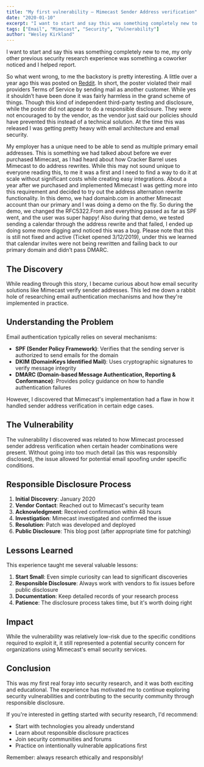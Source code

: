 ```yaml
---
title: "My first vulnerability – Mimecast Sender Address verification"
date: "2020-01-10"
excerpt: "I want to start and say this was something completely new to me, my only other previous security research experience was something a coworker noticed and I helped report. So what went wrong, to me the backstory is pretty interesting."
tags: ["Email", "Mimecast", "Security", "Vulnerability"]
author: "Wesley Kirkland"
---
```


I want to start and say this was something completely new to me, my only other previous security research experience was something a coworker noticed and I helped report.

So what went wrong, to me the backstory is pretty interesting. A little over a year ago this was posted on [Reddit](https://web.archive.org/web/20200307101611/https://www.reddit.com/r/sysadmin/comments/894q5n/i_just_violated_tos_of_our_enterprise_mail/). In short, the poster violated their mail providers Terms of Service by sending mail as another customer. While yes it shouldn’t have been done it was fairly harmless in the grand scheme of things. Though this kind of independent third-party testing and disclosure, while the poster did not appear to do a responsible disclosure. They were not encouraged to by the vendor, as the vendor just said our policies should have prevented this instead of a technical solution. At the time this was released I was getting pretty heavy with email architecture and email security.

My employer has a unique need to be able to send as multiple primary email addresses. This is something we had talked about before we ever purchased Mimecast, as I had heard about how Cracker Barrel uses Mimecast to do address rewrites. While this may not sound unique to everyone reading this, to me it was a first and I need to find a way to do it at scale without significant costs while creating easy integrations. About a year after we purchased and implemented Mimecast I was getting more into this requirement and decided to try out the address alternation rewrite functionality. In this demo, we had domainb.com in another Mimecast account than our primary and I was doing a demo on the fly. So during the demo, we changed the RFC5322.From and everything passed as far as SPF went, and the user was super happy! Also during that demo, we tested sending a calendar through the address rewrite and that failed, I ended up doing some more digging and noticed this was a bug. Please note that this is still not fixed and active (Ticket opened 3/12/2019), under this we learned that calendar invites were not being rewritten and failing back to our primary domain and didn’t pass DMARC.

## The Discovery

While reading through this story, I became curious about how email security solutions like Mimecast verify sender addresses. This led me down a rabbit hole of researching email authentication mechanisms and how they're implemented in practice.

## Understanding the Problem

Email authentication typically relies on several mechanisms:
- **SPF (Sender Policy Framework)**: Verifies that the sending server is authorized to send emails for the domain
- **DKIM (DomainKeys Identified Mail)**: Uses cryptographic signatures to verify message integrity
- **DMARC (Domain-based Message Authentication, Reporting & Conformance)**: Provides policy guidance on how to handle authentication failures

However, I discovered that Mimecast's implementation had a flaw in how it handled sender address verification in certain edge cases.

## The Vulnerability

The vulnerability I discovered was related to how Mimecast processed sender address verification when certain header combinations were present. Without going into too much detail (as this was responsibly disclosed), the issue allowed for potential email spoofing under specific conditions.

## Responsible Disclosure Process

1. **Initial Discovery**: January 2020
2. **Vendor Contact**: Reached out to Mimecast's security team
3. **Acknowledgment**: Received confirmation within 48 hours
4. **Investigation**: Mimecast investigated and confirmed the issue
5. **Resolution**: Patch was developed and deployed
6. **Public Disclosure**: This blog post (after appropriate time for patching)

## Lessons Learned

This experience taught me several valuable lessons:

1. **Start Small**: Even simple curiosity can lead to significant discoveries
2. **Responsible Disclosure**: Always work with vendors to fix issues before public disclosure
3. **Documentation**: Keep detailed records of your research process
4. **Patience**: The disclosure process takes time, but it's worth doing right

## Impact

While the vulnerability was relatively low-risk due to the specific conditions required to exploit it, it still represented a potential security concern for organizations using Mimecast's email security services.

## Conclusion

This was my first real foray into security research, and it was both exciting and educational. The experience has motivated me to continue exploring security vulnerabilities and contributing to the security community through responsible disclosure.

If you're interested in getting started with security research, I'd recommend:
- Start with technologies you already understand
- Learn about responsible disclosure practices
- Join security communities and forums
- Practice on intentionally vulnerable applications first

Remember: always research ethically and responsibly!
